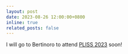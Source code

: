 ```yaml
---
layout: post
date: 2023-08-26 12:00:00+0800
inline: true
related_posts: false
---
```


I will go to Bertinoro to attend [PLISS 2023](https://pliss.org/2023/) soon!
